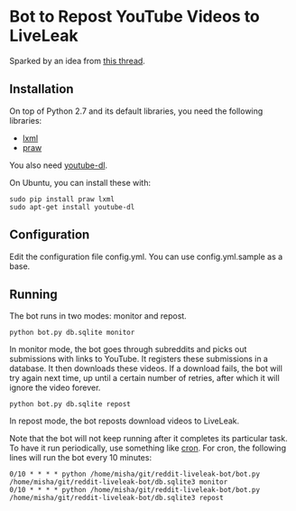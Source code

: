 Bot to Repost YouTube Videos to LiveLeak
========================================

Sparked by an idea from [this thread](http://www.reddit.com/r/UkrainianConflict/comments/2auyay/gold_for_the_person_that_writes_a_bot_that_will/).

Installation
------------

On top of Python 2.7 and its default libraries, you need the following libraries:

 - [lxml](http://lxml.de/)
 - [praw](https://praw.readthedocs.org/en/v2.1.16/)

You also need [youtube-dl](http://rg3.github.io/youtube-dl/).

On Ubuntu, you can install these with:

    sudo pip install praw lxml
    sudo apt-get install youtube-dl

Configuration
-------------

Edit the configuration file config.yml.
You can use config.yml.sample as a base.

Running
-------

The bot runs in two modes: monitor and repost.

    python bot.py db.sqlite monitor

In monitor mode, the bot goes through subreddits and picks out submissions with links to YouTube.
It registers these submissions in a database.
It then downloads these videos.
If a download fails, the bot will try again next time, up until a certain number of retries, after which it will ignore the video forever.

    python bot.py db.sqlite repost

In repost mode, the bot reposts download videos to LiveLeak.

Note that the bot will not keep running after it completes its particular task.
To have it run periodically, use something like [cron](http://en.wikipedia.org/wiki/Cron).
For cron, the following lines will run the bot every 10 minutes:

    0/10 * * * * python /home/misha/git/reddit-liveleak-bot/bot.py /home/misha/git/reddit-liveleak-bot/db.sqlite3 monitor
    0/10 * * * * python /home/misha/git/reddit-liveleak-bot/bot.py /home/misha/git/reddit-liveleak-bot/db.sqlite3 repost
